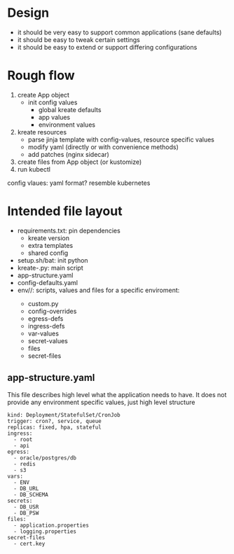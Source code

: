 # Design

- it should be very easy to support common applications (sane defaults)
- it should be easy to tweak certain settings
- it should be easy to extend or support differing configurations

# Rough flow
1. create App object
   - init config values
     - global kreate defaults
     - app values
     - environment values
2. kreate resources
   - parse jinja template with config-values, resource specific values
   - modify yaml (directly or with convenience methods)
   - add patches (nginx sidecar)
3. create files from App object (or kustomize)
4. run kubectl

config vlaues: yaml format?
resemble kubernetes

# Intended file layout
- requirements.txt: pin dependencies
  * kreate version
  * extra templates
  * shared config
- setup.sh/bat: init python
- kreate-<app>.py: main script
- app-structure.yaml
- config-defaults.yaml
- env/<env>/: scripts, values and files for a specific enviroment:
  - custom.py
  - config-overrides
  - egress-defs
  - ingress-defs
  - var-values
  - secret-values
  - files
  - secret-files


## app-structure.yaml
This file describes high level what the application needs to have.
It does not provide any environment specific values,
just high level structure
```
kind: Deployment/StatefulSet/CronJob
trigger: cron?, service, queue
replicas: fixed, hpa, stateful
ingress:
  - root
  - api
egress:
  - oracle/postgres/db
  - redis
  - s3
vars:
  - ENV
  - DB_URL
  - DB_SCHEMA
secrets:
  - DB_USR
  - DB_PSW
files:
  - application.properties
  - logging.properties
secret-files
  - cert.key
```
